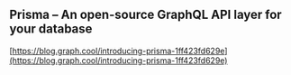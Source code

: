 ## Prisma – An open-source GraphQL API layer for your database
  
  [https://blog.graph.cool/introducing-prisma-1ff423fd629e](https://blog.graph.cool/introducing-prisma-1ff423fd629e)